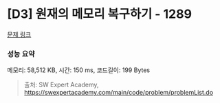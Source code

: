 # [D3] 원재의 메모리 복구하기 - 1289 

[문제 링크](https://swexpertacademy.com/main/code/problem/problemDetail.do?contestProbId=AV19AcoKI9sCFAZN) 

### 성능 요약

메모리: 58,512 KB, 시간: 150 ms, 코드길이: 199 Bytes



> 출처: SW Expert Academy, https://swexpertacademy.com/main/code/problem/problemList.do